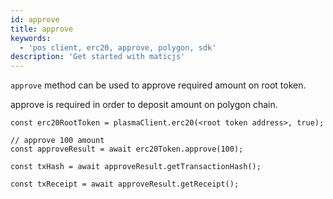 ```yaml
---
id: approve
title: approve
keywords:
  - 'pos client, erc20, approve, polygon, sdk'
description: 'Get started with maticjs'
---
```


`approve` method can be used to approve required amount on root token.

approve is required in order to deposit amount on polygon chain.

```
const erc20RootToken = plasmaClient.erc20(<root token address>, true);

// approve 100 amount
const approveResult = await erc20Token.approve(100);

const txHash = await approveResult.getTransactionHash();

const txReceipt = await approveResult.getReceipt();

```
